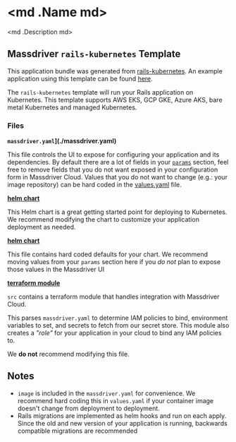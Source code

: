 # <md .Name md>

<md .Description md>

## Massdriver `rails-kubernetes` Template

This application bundle was generated from [rails-kubernetes](https://github.com/massdriver-cloud/application-templates/tree/main/rails-kubernetes). An example application using this template can be found [here](https://github.com/massdriver-cloud/application-examples/tree/main/k8s/rails-spree).

The `rails-kubernetes` template will run your Rails application on Kubernetes. This template supports AWS EKS, GCP GKE, Azure AKS, bare metal Kubernetes and managed Kubernetes.

### Files

**`massdriver.yaml`](./massdriver.yaml)**

This file controls the UI to expose for configuring your application and its dependencies. By default there are a lot of fields in your [`params`](https://docs.massdriver.cloud/bundles/configuration#bundle-params) section, feel free to remove fields that you do not want exposed in your configuration form in Massdriver Cloud. Values that you do not want to change (e.g.: your image repository) can be hard coded in the [values.yaml](./src/chart/values.yaml) file.

**[helm chart](./src/chart)**

This Helm chart is a great getting started point for deploying to Kubernetes. We recommend modifying the chart to customize your application deployment as needed.

**[helm chart](./src/chart/values.yaml)**

This file contains hard coded defaults for your chart. We recommend moving values from your `params` section here if you _do not_ plan to expose those values in the Massdriver UI

**[terraform module](./src)**

`src` contains a terraform module that handles integration with Massdriver Cloud.

This parses `massdriver.yaml` to determine IAM policies to bind, environment variables to set, and secrets to fetch from our secret store. This module also creates a _"role"_ for your application in your cloud to bind any IAM policies to.

We **do not** recommend modifying this file.

## Notes

* `image` is included in the `massdriver.yaml` for convenience. We recommend hard coding this in `values.yaml` if your container image doesn't change from deployment to deployment.
* Rails migrations are implemented as helm hooks and run on each apply. Since the old and new version of your application is running, backwards compatible migrations are recommended
